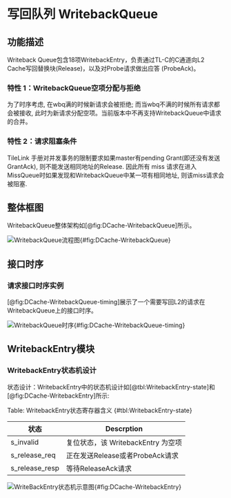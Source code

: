 # 写回队列 WritebackQueue

## 功能描述

Writeback Queue包含18项WritebackEntry，负责通过TL-C的C通道向L2
Cache写回替换块(Release)，以及对Probe请求做出应答 (ProbeAck)。

### 特性 1：WritebackQueue空项分配与拒绝

为了时序考虑, 在wbq满的时候新请求会被拒绝; 而当wbq不满的时候所有请求都会被接收,
此时为新请求分配空项。当前版本中不再支持WritebackQueue中请求的合并。

### 特性 2：请求阻塞条件

TileLink 手册对并发事务的限制要求如果master有pending Grant(即还没有发送GrantAck), 则不能发送相同地址的Release.
因此所有 miss 请求在进入MissQueue时如果发现和WritebackQueue中某一项有相同地址, 则该miss请求会被阻塞.

## 整体框图

WritebackQueue整体架构如[@fig:DCache-WritebackQueue]所示。

![WritebackQueue流程图](./figure/DCache-WritebackQueue.svg){#fig:DCache-WritebackQueue}


## 接口时序

### 请求接口时序实例

[@fig:DCache-WritebackQueue-timing]展示了一个需要写回L2的请求在WritebackQueue上的接口时序。

![WritebackQueue时序](./figure/DCache-WritebackQueue-timing.svg){#fig:DCache-WritebackQueue-timing}

## WritebackEntry模块
### WritebackEntry状态机设计
状态设计：WritebackEntry中的状态机设计如[@tbl:WritebackEntry-state]和[@fig:DCache-WritebackEntry]所示:

Table: WritebackEntry状态寄存器含义 {#tbl:WritebackEntry-state}

| 状态             | Descrption                |
| -------------- | ------------------------- |
| s_invalid      | 复位状态，该 WritebackEntry 为空项 |
| s_release_req  | 正在发送Release或者ProbeAck请求   |
| s_release_resp | 等待ReleaseAck请求            |

![WriteBackEntry状态机示意图](./figure/DCache-WritebackEntry.svg){#fig:DCache-WritebackEntry}
